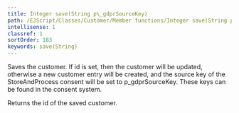 ```yaml
---
title: Integer save(String p\_gdprSourceKey)
path: /EJScript/Classes/Customer/Member functions/Integer save(String p_gdprSourceKey)
intellisense: 1
classref: 1
sortOrder: 183
keywords: save(String)
---
```


Saves the customer. If id is set, then the customer will be updated, otherwise a new customer entry will be created, and the source key of the StoreAndProcess consent will be set to p\_gdprSourceKey.
These keys can be found in the consent system.

Returns the id of the saved customer.


